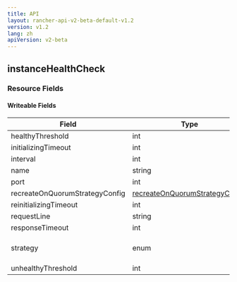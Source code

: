```yaml
---
title: API
layout: rancher-api-v2-beta-default-v1.2
version: v1.2
lang: zh
apiVersion: v2-beta
---
```


## instanceHealthCheck



### Resource Fields

#### Writeable Fields

Field | Type | Create | Update | Default | Notes
---|---|---|---|---|---
healthyThreshold | int | Optional | - | - | 
initializingTimeout | int | Optional | - | - | 
interval | int | Optional | - | - | 
name | string | Optional | Yes | - | 
port | int | Yes | - | - | 
recreateOnQuorumStrategyConfig | [recreateOnQuorumStrategyConfig]({{site.baseurl}}/rancher/{{page.version}}/{{page.lang}}/api/{{page.apiVersion}}/api-resources/recreateOnQuorumStrategyConfig/) | Optional | - | - | 
reinitializingTimeout | int | Optional | - | - | 
requestLine | string | Optional | - | - | 
responseTimeout | int | Optional | - | - | 
strategy | enum | Optional | - | recreate | The options are `none`, `recreate`, `recreateOnQuorum`.
unhealthyThreshold | int | Optional | - | - | 



<br>
